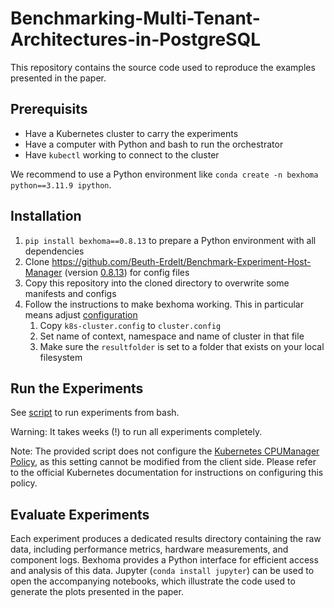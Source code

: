# Benchmarking-Multi-Tenant-Architectures-in-PostgreSQL

This repository contains the source code used to reproduce the examples presented in the paper.

## Prerequisits

* Have a Kubernetes cluster to carry the experiments
* Have a computer with Python and bash to run the orchestrator
* Have `kubectl` working to connect to the cluster

We recommend to use a Python environment like `conda create -n bexhoma python==3.11.9 ipython`.

## Installation

1. `pip install bexhoma==0.8.13` to prepare a Python environment with all dependencies
1. Clone https://github.com/Beuth-Erdelt/Benchmark-Experiment-Host-Manager (version [0.8.13](https://github.com/Beuth-Erdelt/Benchmark-Experiment-Host-Manager/releases/tag/v0.8.13)) for config files
1. Copy this repository into the cloned directory to overwrite some manifests and configs
1. Follow the instructions to make bexhoma working. This in particular means adjust [configuration](https://bexhoma.readthedocs.io/en/latest/Config.html)
    1. Copy `k8s-cluster.config` to `cluster.config`
    1. Set name of context, namespace and name of cluster in that file
    1. Make sure the `resultfolder` is set to a folder that exists on your local filesystem

## Run the Experiments

See [script](experiments.sh) to run experiments from bash.

Warning: It takes weeks (!) to run all experiments completely.

Note: The provided script does not configure the [Kubernetes CPUManager Policy](https://kubernetes.io/blog/2024/08/22/cpumanager-static-policy-distributed-cpu-across-cores/), as this setting cannot be modified from the client side.
Please refer to the official Kubernetes documentation for instructions on configuring this policy.

## Evaluate Experiments

Each experiment produces a dedicated results directory containing the raw data, including performance metrics, hardware measurements, and component logs.
Bexhoma provides a Python interface for efficient access and analysis of this data.
Jupyter (`conda install jupyter`) can be used to open the accompanying notebooks, which illustrate the code used to generate the plots presented in the paper.

